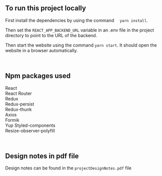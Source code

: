 ## To run this project locally

First install the dependencies by using the command  `yarn install`.

Then set the `REACT_APP_BACKEND_URL` variable in an .env file in the project 
directory to point to the URL of the backend.

Then start the website using the command `yarn start`. It should open the website
in a browser automatically.

<br />


## Npm packages used

React <br /> 
React Router <br />
Redux <br />
Redux-persist <br/>
Redux-thunk <br/>
Axios <br/>
Formik <br/>
Yup <brf/>
Styled-components <br/>
Resize-observer-polyfill <br/>

<br />

## Design notes in pdf file

Design notes can be found in the `projectDesignNotes.pdf` file 




